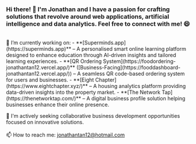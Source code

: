 ### Hi there! 👋 I'm Jonathan and I have a passion for crafting solutions that revolve around web applications, artificial intelligence and data analytics. Feel free to connect with me! 😄

<br> 
🔭 I’m currently working on:
- **[Superminds.app](https://superminds.app)** – A personalised smart online learning platform designed to enhance education through AI-driven insights and tailored learning experiences.
- **[QR Ordering System](https://foodordering-jonathantan12.vercel.app/)** ([Business-Facing](https://fooddashboard-jonathantan12.vercel.app/)) – A seamless QR code-based ordering system for users and businesses.
- **[Eight Chapter](https://www.eightchapter.xyz/)** – A housing analytics platform providing data-driven insights into the property market.
- **[The Network Tap](https://thenetworktap.com/)** – A digital business profile solution helping businesses enhance their online presence.

<br>

👯 I'm actively seeking collaborative business development opportunities focused on innovative solutions. <br><br>
📫 How to reach me: jonathantan12@hotmail.com

<!--
**jonathantan12/jonathantan12** is a ✨ _special_ ✨ repository because its `README.md` (this file) appears on your GitHub profile.

Here are some ideas to get you started:

- 🔭 I’m currently working on ...
- 🌱 I’m currently learning ...
- 👯 I’m looking to collaborate on ...
- 🤔 I’m looking for help with ...
- 💬 Ask me about ...
- 📫 How to reach me: ...
- 😄 Pronouns: ...
- ⚡ Fun fact: ...
-->
